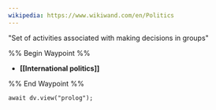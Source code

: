 ```yaml
---
wikipedia: https://www.wikiwand.com/en/Politics
---
```


"Set of activities associated with making decisions in groups"


%% Begin Waypoint %%
- **[[International politics]]**

%% End Waypoint %%

```dataviewjs
await dv.view("prolog");
```